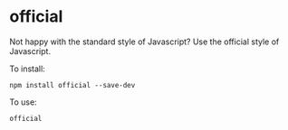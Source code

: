 # official

Not happy with the standard style of Javascript? Use the official style of Javascript.

To install:
```
npm install official --save-dev
```

To use:
```
official
```
